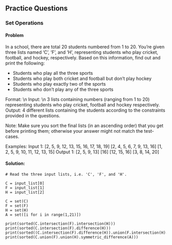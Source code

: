 ## Practice Questions

### Set Operations
#### Problem
In a school, there are total 20 students numbered from 1 to 20. You’re given three lists named ‘C’, ‘F’, and ‘H’, representing students who play cricket, football, and hockey, respectively. Based on this information, find out and print the following: 
- Students who play all the three sports
- Students who play both cricket and football but don’t play hockey
- Students who play exactly two of the sports
- Students who don’t play any of the three sports

Format: \n
Input: \n
3 lists containing numbers (ranging from 1 to 20) representing students who play cricket, football and hockey respectively.
Output:
4 different lists containing the students according to the constraints provided in the questions.

Note: Make sure you sort the final lists (in an ascending order) that you get before printing them; otherwise your answer might not match the test-cases.

Examples:
Input 1:
[2, 5, 9, 12, 13, 15, 16, 17, 18, 19]
[2, 4, 5, 6, 7, 9, 13, 16]
[1, 2, 5, 9, 10, 11, 12, 13, 15]
Output 1:
[2, 5, 9, 13]
[16]
[12, 15, 16]
[3, 8, 14, 20]


#### Solution:

    # Read the three input lists, i.e. 'C', 'F', and 'H'.

    C = input_list[0]
    F = input_list[1]
    H = input_list[2]

    C = set(C)
    F = set(F)
    H = set(H)
    A = set([i for i in range(1,21)])

    print(sorted(C.intersection(F).intersection(H)))
    print(sorted(C.intersection(F).difference(H)))
    print(sorted((C.intersection(F).difference(H)).union(F.intersection(H).difference(C)).union(H.intersection(C).difference(F))))
    print(sorted(C.union(F).union(H).symmetric_difference(A)))


